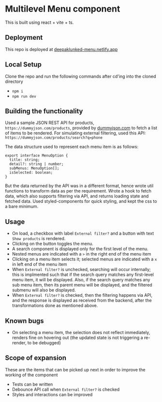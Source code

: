 # Multilevel Menu component

This is built using react + vite + ts.

## Deployment

This repo is deployed at [deepaklunked-menu.netlify.app](https://deepaklunked-menu.netlify.app/)

## Local Setup

Clone the repo and run the following commands after cd'ing into the cloned directory
 - `npm i`
 - `npm run dev`

## Building the functionality

Used a sample JSON REST API for products, `https://dummyjson.com/products`, provided by [dummyjson.com](www.dummyjson.com) to fetch a list of items to be rendered.
For simulating external filtering, used this API: `https://dummyjson.com/products/search?q=phone`

The data structure used to represent each menu item is as follows:
```
export interface MenuOption {
  title: string;
  detail?: string | number;
  subMenus: MenuOption[];
  isSelected: boolean;
}
```

But the data returned by the API was in a different format, hence wrote util functions to transform data as per the requirement.
Wrote a hook to fetch data, which also supports filtering via API, and returns loading state and fetched data.
Used styled-components for quick styling, and kept the css to a bare minimum.

## Usage

 - On load, a checkbox with label `External filter?` and a button with text `Show products` is rendered.
 - Clicking on the button toggles the menu.
 - A search component is displayed only for the first level of the menu.
 - Nested menus are indicated with a `>` in the right end of the menu item
 - Clicking on a menu item selects it; selected menus are indicated with a `x` in left end of the menu item
 - When `External filter?` is unchecked, searching will occur internally; this is implmented such that if the search query matches any first-level menu item, it will be displayed. Also, if the search query matches any sub menu item, then its parent menu will be displayed, and the filtered submenu will also be displayed.
 - When `External filter?` is checked, then the filtering happens via API, and the response is displayed as received from the backend, after the transformations done as mentioned above.

## Known bugs

 - On selecting a menu item, the selection does not reflect immediately, renders fine on hovering out (the updated state is not triggering a re-render, to be debugged)


## Scope of expansion

These are the items that can be picked up next in order to improve the working of the component

 - Tests can be written
 - Debounce API call when `External filter?` is checked
 - Styles and interactions can be improved

